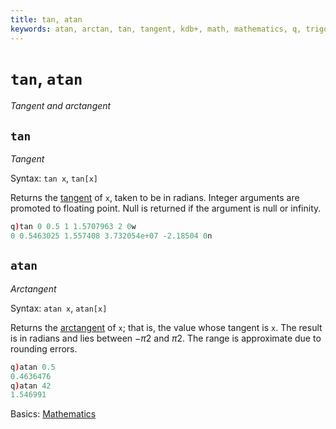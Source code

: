 ```yaml
---
title: tan, atan
keywords: atan, arctan, tan, tangent, kdb+, math, mathematics, q, trigonometry
---
```


# `tan`, `atan`

_Tangent and arctangent_


## `tan`

_Tangent_

Syntax: `tan x`, `tan[x]`

Returns the [tangent](https://en.wikipedia.org/wiki/Tangent) of `x`, taken to be in radians. Integer arguments are promoted to floating point. Null is returned if the argument is null or infinity.

```q
q)tan 0 0.5 1 1.5707963 2 0w
0 0.5463025 1.557408 3.732054e+07 -2.18504 0n
```


## `atan`

_Arctangent_

Syntax: `atan x`, `atan[x]`

Returns the [arctangent](https://en.wikipedia.org/wiki/Inverse_trigonometric_functions#Basic_properties) of `x`; that is, the value whose tangent is `x`. The result is in radians and lies between $-{\pi}{2}$ and ${\pi}{2}$. The range is approximate due to rounding errors.

```q
q)atan 0.5
0.4636476
q)atan 42
1.546991
```


<i class="far fa-hand-point-right"></i>
Basics: [Mathematics](../basics/math.md)


